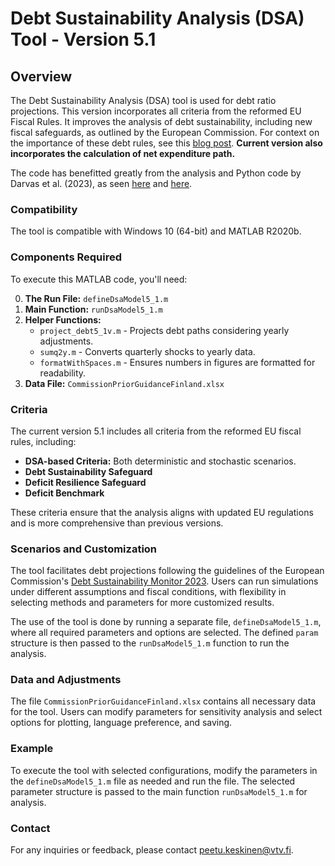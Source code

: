# Debt Sustainability Analysis (DSA) Tool - Version 5.1

## Overview
The Debt Sustainability Analysis (DSA) tool is used for debt ratio projections. This version incorporates all criteria from the reformed EU Fiscal Rules. It improves the analysis of debt sustainability, including new fiscal safeguards, as outlined by the European Commission. For context on the importance of these debt rules, see this [blog post](https://www.vtv.fi/en/blog/the-length-of-the-adjustment-plan-in-the-reformed-eu-debt-rules-is-of-great-importance-to-finland/). **Current version also incorporates the calculation of net expenditure path.**

The code has benefitted greatly from the analysis and Python code by Darvas et al. (2023), as seen [here](https://www.bruegel.org/working-paper/quantitative-evaluation-european-commissions-fiscal-governance-proposal) and [here](https://github.com/lennardwelslau/eu-debt-sustainability-analysis).

### Compatibility
The tool is compatible with Windows 10 (64-bit) and MATLAB R2020b.

### Components Required
To execute this MATLAB code, you'll need:

0. **The Run File:**  `defineDsaModel5_1.m`
1. **Main Function:** `runDsaModel5_1.m`
2. **Helper Functions:**
   - `project_debt5_1v.m` - Projects debt paths considering yearly adjustments.
   - `sumq2y.m` - Converts quarterly shocks to yearly data.
   - `formatWithSpaces.m` - Ensures numbers in figures are formatted for readability.
3. **Data File:** `CommissionPriorGuidanceFinland.xlsx`

### Criteria
The current version 5.1 includes all criteria from the reformed EU fiscal rules, including:

- **DSA-based Criteria:** Both deterministic and stochastic scenarios.
- **Debt Sustainability Safeguard**
- **Deficit Resilience Safeguard**
- **Deficit Benchmark**

These criteria ensure that the analysis aligns with updated EU regulations and is more comprehensive than previous versions.

### Scenarios and Customization
The tool facilitates debt projections following the guidelines of the European Commission's [Debt Sustainability Monitor 2023](https://economy-finance.ec.europa.eu/publications/debt-sustainability-monitor-2023_en). Users can run simulations under different assumptions and fiscal conditions, with flexibility in selecting methods and parameters for more customized results.

The use of the tool is done by running a separate file, `defineDsaModel5_1.m`, where all required parameters and options are selected. The defined `param` structure is then passed to the `runDsaModel5_1.m` function to run the analysis.

### Data and Adjustments
The file `CommissionPriorGuidanceFinland.xlsx` contains all necessary data for the tool. Users can modify parameters for sensitivity analysis and select options for plotting, language preference, and saving.

### Example

To execute the tool with selected configurations, modify the parameters in the `defineDsaModel5_1.m` file as needed and run the file. The selected parameter structure is passed to the main function `runDsaModel5_1.m` for analysis.

### Contact
For any inquiries or feedback, please contact peetu.keskinen@vtv.fi.
